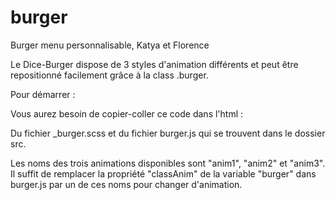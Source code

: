# burger
Burger menu personnalisable, Katya et Florence

Le Dice-Burger dispose de 3 styles d'animation différents et peut être repositionné facilement grâce à la class .burger.

Pour démarrer :

Vous aurez besoin de copier-coller ce code dans l'html :

<div class="burger">
	<div class="burger__face">
		<div class="burger__wrapper">
			<span class="burger__span bullet span__top"></span>
			<span class="burger__span line span__top"></span>
			<span class="burger__span bullet span__center"></span>
			<span class="burger__span line span__center"></span>
			<span class="burger__span bullet span__bottom"></span>
			<span class="burger__span line span__bottom"></span>
		</div>
	</div>
	<div class="burger__side"></div>
	<div class="burger__top"></div>
</div>

Du fichier _burger.scss et du fichier burger.js qui se trouvent dans le dossier src.

Les noms des trois animations disponibles sont "anim1", "anim2" et "anim3".  Il suffit de remplacer la propriété "classAnim"
de la variable "burger" dans burger.js par un de ces noms pour changer d'animation.
